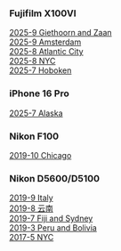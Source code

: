 ### Fujifilm X100VI
<a href="{{ site.baseurl }}/pics/2025-9-giethoorn-zaan/"> 2025-9 Giethoorn and Zaan</a><br>
<a href="{{ site.baseurl }}/pics/2025-9-amsterdam/"> 2025-9 Amsterdam</a><br>
<a href="{{ site.baseurl }}/pics/2025-8-atlantic-city/"> 2025-8 Atlantic City</a><br>
<a href="{{ site.baseurl }}/pics/2025-8-nyc/"> 2025-8 NYC </a><br>
<a href="{{ site.baseurl }}/pics/2025-7-hoboken/"> 2025-7 Hoboken </a><br>

### iPhone 16 Pro
<a href="{{ site.baseurl }}/pics/2025-7-alaska/"> 2025-7 Alaska</a><br>

### Nikon F100
<a href="{{ site.baseurl }}/pics/2019-10-chicago/"> 2019-10 Chicago </a><br>

### Nikon D5600/D5100
<a href="{{ site.baseurl }}/pics/2019-9-italy/"> 2019-9 Italy </a><br>
<a href="{{ site.baseurl }}/pics/2019-8-yunnan/"> 2019-8 云南 </a><br>
<a href="{{ site.baseurl }}/pics/2019-7-fiji/"> 2019-7 Fiji and Sydney </a><br>
<a href="{{ site.baseurl }}/pics/2019-3-peru/"> 2019-3 Peru and Bolivia </a><br>
<a href="{{ site.baseurl }}/pics/2027-5-nyc/"> 2017-5 NYC </a><br>
